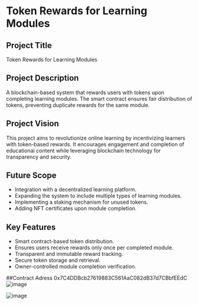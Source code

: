 # Token Rewards for Learning Modules

## Project Title
Token Rewards for Learning Modules

## Project Description
A blockchain-based system that rewards users with tokens upon completing learning modules. The smart contract ensures fair distribution of tokens, preventing duplicate rewards for the same module.

## Project Vision
This project aims to revolutionize online learning by incentivizing learners with token-based rewards. It encourages engagement and completion of educational content while leveraging blockchain technology for transparency and security.

## Future Scope
- Integration with a decentralized learning platform.
- Expanding the system to include multiple types of learning modules.
- Implementing a staking mechanism for unused tokens.
- Adding NFT certificates upon module completion.

## Key Features
- Smart contract-based token distribution.
- Ensures users receive rewards only once per completed module.
- Transparent and immutable reward tracking.
- Secure token storage and retrieval.
- Owner-controlled module completion verification.

##Contract Adress
0x7C4DDBcb27619883C561AaC082dB37d7CBbfEEdC
![image](https://github.com/user-attachments/assets/82762a23-18ff-415c-8a3f-1ae0025eee42)

![image](https://github.com/user-attachments/assets/63a586f3-c119-47d9-9d2f-24ce5c317a05)


